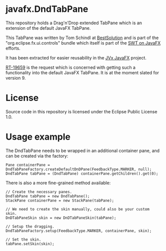 # javafx.DndTabPane

This repository holds a Drag'n'Drop extended TabPane which is an extension
of the default JavaFX TabPane.

This TabPane was written by Tom Schindl at [BestSolution](http://bestsolution.at)
and is part of the "org.eclipse.fx.ui.controls" bundle which itself is part of
the [SWT on JavaFX](https://wiki.eclipse.org/Efxclipse/SWTonFX) efforts.

It has been extracted for easier reusability in the [JVx JavaFX](https://sourceforge.net/projects/jvxfx/)
project.

[RT-19659](https://javafx-jira.kenai.com/browse/RT-19659) is the request which
is concerned with getting such a functionality into the default JavaFX TabPane.
It is at the moment slated for version 9.


# License

Source code in this repository is licensed under the Eclipse Public License 1.0.


# Usage example

The DndTabPane needs to be wrapped in an additional container pane, and can
be created via the factory:

    Pane containerPane = DndTabPaneFactory.createDefaultDnDPane(FeedbackType.MARKER, null);
	DndTabPane tabPane = (DndTabPane) containerPane.getChildren().get(0);

There is also a more fine-grained method available:

    // Create the necessary panes.
    DndTabPane tabPane = new DndTabPane();
    StackPane containerPane = new StackPane(tabPane);
	
	// We need to create the skin manually, could also be your custom skin.
    DnDTabPaneSkin skin = new DnDTabPaneSkin(tabPane);
	
	// Setup the dragging.
    DndTabPaneFactory.setup(FeedbackType.MARKER, containerPane, skin);
	
	// Set the skin.
    tabPane.setSkin(skin);
